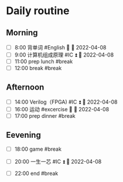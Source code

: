 
# Daily routine
## Morning
- [ ] 8:00 背单词 #English 🔼 📅 2022-04-08
- [ ] 9:00 计算机组成原理 #IC ⏫ 📅 2022-04-08
- [ ] 11:00 prep lunch #break
- [ ] 12:00 break #break

## Afternoon
- [ ] 14:00 Verilog（FPGA) #IC ⏫ 📅 2022-04-08
- [ ] 16:00 运动 #excercise 🔼 📅 2022-04-08
- [ ] 17:00 prep dinner #break

## Eevening
- [ ] 18:00 game  #break 
- [ ] 20:00 一生一芯 #IC ⏫ 📅 2022-04-08
- [ ] 22:00 end #break 



